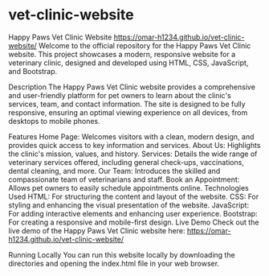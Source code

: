 # vet-clinic-website
Happy Paws Vet Clinic Website
https://omar-h1234.github.io/vet-clinic-website/
Welcome to the official repository for the Happy Paws Vet Clinic website. This project showcases a modern, responsive website for a veterinary clinic, designed and developed using HTML, CSS, JavaScript, and Bootstrap.

Description
The Happy Paws Vet Clinic website provides a comprehensive and user-friendly platform for pet owners to learn about the clinic's services, team, and contact information. The site is designed to be fully responsive, ensuring an optimal viewing experience on all devices, from desktops to mobile phones.

Features
Home Page: Welcomes visitors with a clean, modern design, and provides quick access to key information and services.
About Us: Highlights the clinic's mission, values, and history.
Services: Details the wide range of veterinary services offered, including general check-ups, vaccinations, dental cleaning, and more.
Our Team: Introduces the skilled and compassionate team of veterinarians and staff.
Book an Appointment: Allows pet owners to easily schedule appointments online.
Technologies Used
HTML: For structuring the content and layout of the website.
CSS: For styling and enhancing the visual presentation of the website.
JavaScript: For adding interactive elements and enhancing user experience.
Bootstrap: For creating a responsive and mobile-first design.
Live Demo
Check out the live demo of the Happy Paws Vet Clinic website here: https://omar-h1234.github.io/vet-clinic-website/

Running Locally
You can run this website locally by downloading the directories and opening the index.html file in your web browser.
